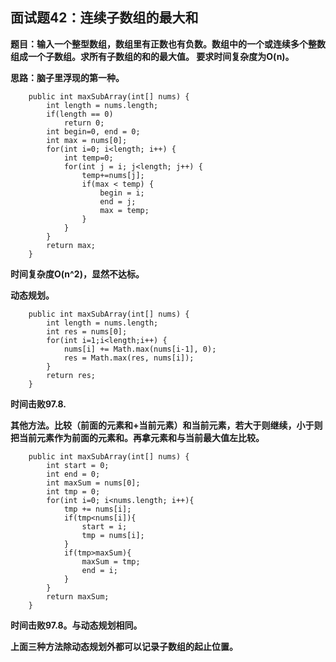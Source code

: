 ## 面试题42：连续子数组的最大和
**题目：输入一个整型数组，数组里有正数也有负数。数组中的一个或连续多个整数组成一个子数组。求所有子数组的和的最大值。
要求时间复杂度为O(n)。**

**思路：脑子里浮现的第一种。**
```
	public int maxSubArray(int[] nums) {
		int length = nums.length;
		if(length == 0)
			return 0;
		int begin=0, end = 0;
		int max = nums[0];
        for(int i=0; i<length; i++) {
        	int temp=0;
        	for(int j = i; j<length; j++) {
        		temp+=nums[j];
        		if(max < temp) {
        			begin = i;
        			end = j;
        			max = temp;
        		}
        	}
        }
        return max;
    }
```
**时间复杂度O(n^2)，显然不达标。**

**动态规划。**
```
	public int maxSubArray(int[] nums) {
        int length = nums.length;
		int res = nums[0];
		for(int i=1;i<length;i++) {
			nums[i] += Math.max(nums[i-1], 0);
			res = Math.max(res, nums[i]);
		}
		return res;
    }
```
**时间击败97.8.**

**其他方法。比较（前面的元素和+当前元素）和当前元素，若大于则继续，小于则把当前元素作为前面的元素和。再拿元素和与当前最大值左比较。**
```
	public int maxSubArray(int[] nums) {
        int start = 0;
        int end = 0;
        int maxSum = nums[0];
        int tmp = 0;
        for(int i=0; i<nums.length; i++){
            tmp += nums[i];
            if(tmp<nums[i]){
                start = i;
                tmp = nums[i];
            }
            if(tmp>maxSum){
                maxSum = tmp;
                end = i;
            }
        }
        return maxSum;
    }
```
**时间击败97.8。与动态规划相同。**

**上面三种方法除动态规划外都可以记录子数组的起止位置。**